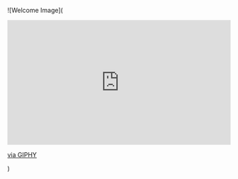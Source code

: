 ![Welcome Image](<div style="width:100%;height:0;padding-bottom:56%;position:relative;"><iframe src="https://giphy.com/embed/7MNJFsrDCJUQa05VAR" width="100%" height="100%" style="position:absolute" frameBorder="0" class="giphy-embed" allowFullScreen></iframe></div><p><a href="https://giphy.com/gifs/world-earth-mundo-7MNJFsrDCJUQa05VAR">via GIPHY</a></p>)


